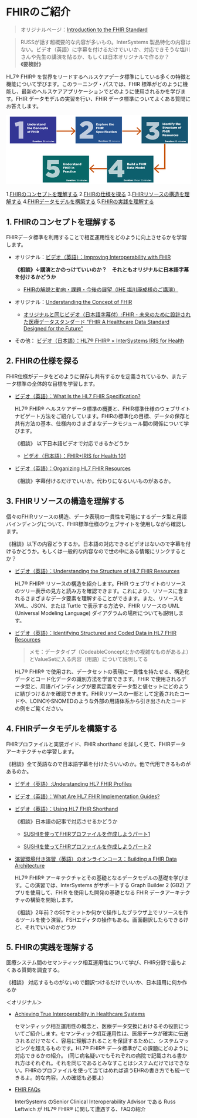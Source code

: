 # FHIRのご紹介

> オリジナルページ：[Introduction to the FHIR Standard](https://learning.intersystems.com/course/view.php?id=2401)

> RUSSが話す超概要的な内容が多いもの。InterSystems 製品特化の内容はない。ビデオ（英語）に字幕を付けるだけでいいか、対応できそうな塩川さんや先生の講演を貼るか、もしくは日本オリジナルで作るか？**《要検討》**

HL7® FHIR® を世界をリードするヘルスケアデータ標準にしている多くの特徴と機能について学びます。このラーニング・パスでは、FHIR 標準がどのように機能し、最新のヘルスケアアプリケーションでどのように使用されるかを学びます。FHIR データモデルの実習を行い、FHIR データ標準についてよくある質問にお答えします。

![](/assets/IntrotoFHIR.png)

1.[FHIRのコンセプトを理解する](#1-fhirのコンセプトを理解する)
2.[FHIRの仕様を探る](#2-fhirの仕様を探る)
3.[FHIRリソースの構造を理解する](#3-fhirリソースの構造を理解する)
4.[FHIRデータモデルを構築する](#4-fhirデータモデルを構築する)
5.[FHIRの実践を理解する](#5-fhirの実践を理解する)

## 1. FHIRのコンセプトを理解する
FHIRデータ標準を利用することで相互運用性をどのように向上させるかを学習します。

- オリジナル：[ビデオ（英語）：Improving Interoperability with FHIR](https://learning.intersystems.com/course/view.php?name=InteropFHIR)

    **《相談》↓講演とかのっけていいのか？　それともオリジナルに日本語字幕を付けるかどうか**

    - [FHIRの解説と動向・課題・今後の展望（IHE 塩川康成様のご講演）](https://www.youtube.com/watch?v=BM_lJtMPdXg&list=PLgFt3CvX3OePNM4vVY2oer6hDNrJqgv1A)

- オリジナル：[Understanding the Concept of FHIR](https://learning.intersystems.com/course/view.php?name=ConceptOfFHIR)

    - [オリジナルと同じビデオ（日本語字幕付）:FHIR - 未来のために設計された医療データスタンダード "FHIR A Healthcare Data Standard Designed for the Future"](https://www.youtube.com/watch?v=gNjlaARboYk)



- その他： [ビデオ（日本語）：HL7® FHIR® × InterSystems IRIS for Health](https://www.youtube.com/watch?v=rbIF4z8xRIY&list=PLzSN_5VbNaxBu4kMgZrK5iGi-GIGNxvpu&index=1)



## 2. FHIRの仕様を探る
FHIR仕様がデータをどのように保存し共有するかを定義されているか、またデータ標準の全体的な目標を学習します。


- [ビデオ（英語）：What Is the HL7 FHIR Specification?](https://learning.intersystems.com/course/view.php?name=HL7FHIRSpec)

    HL7® FHIR® ヘルスケアデータ標準の概要と、FHIR標準仕様のウェブサイトナビゲート方法をご紹介しています。FHIRの標準化の目標、データの保存と共有方法の基本、仕様内のさまざまなデータモジュール間の関係について学びます。

    《相談》 以下日本語ビデオで対応できるかどうか
    - [ビデオ（日本語）：FHIR+IRIS for Health 101](https://www.youtube.com/watch?v=S7PV3RIpMUM&list=PLzSN_5VbNaxBu4kMgZrK5iGi-GIGNxvpu&index=2)

- [ビデオ（英語）：Organizing HL7 FHIR Resources](https://learning.intersystems.com/course/view.php?name=OrganizingFHIRResources)

    《相談》字幕付けるだけでいいか。代わりになるいいものがあるか。

## 3. FHIRリソースの構造を理解する
個々のFHIRリソースの構造、データ表現の一貫性を可能にするデータ型と用語バインディングについて、FHIR標準仕様のウェブサイトを使用しながら確認します。

《相談》以下の内容どうするか。日本語の対応できるビデオはないので字幕を付けるかどうか。もしくは一般的な内容なので世の中にある情報にリンクするとか？

- [ビデオ（英語）：Understanding the Structure of HL7 FHIR Resources](https://learning.intersystems.com/course/view.php?name=StructureFHIRResources)

    HL7® FHIR® リソースの構造を紹介します。FHIR ウェブサイトのリソースのツリー表示の見方と読み方を確認できます。これにより、リソースに含まれるさまざまなデータ要素を理解することができます。また、リソースを XML、JSON、または Turtle で表示する方法や、FHIR リソースの UML (Universal Modeling Language) ダイアグラムの場所についても説明します。

- [ビデオ（英語）：Identifying Structured and Coded Data in HL7 FHIR Resources](https://learning.intersystems.com/course/view.php?name=StructuredCodedFHIRData)

    >メモ：データタイプ（CodeableConceptとかの複雑なものがあるよ）とValueSetに入る内容（用語）について説明してる

    HL7® FHIR® で使用され、データセットの表現に一貫性を持たせる、構造化データとコード化データの識別方法を学習できます。FHIR で使用されるデータ型と、用語バインディングが要素定義をデータ型と値セットにどのように結びつけるかを確認できます。FHIRリソースの一部として定義されたコードや、LOINCやSNOMEDのような外部の用語体系から引き出されたコードの例をご覧ください。

## 4. FHIRデータモデルを構築する
FHIRプロファイルと実装ガイド、FHIR shorthand を詳しく見て、FHIRデータアーキテクチャの学習します。

《相談》全て英語なので日本語字幕を付けたらいいのか。他で代用できるものがあるのか。

- [ビデオ（英語）:Understanding HL7 FHIR Profiles](https://learning.intersystems.com/course/view.php?name=FHIRProfiles)

- [ビデオ（英語）：What Are HL7 FHIR Implementation Guides?](https://learning.intersystems.com/course/view.php?name=FHIRIGs)

- [ビデオ（英語）：Using HL7 FHIR Shorthand](https://learning.intersystems.com/course/view.php?name=FHIRShorthand)

    《相談》日本語の記事で対応させるかどうか

    - [SUSHIを使ってFHIRプロファイルを作成しようパート1](https://jp.community.intersystems.com/node/493351)

    - [SUSHIを使ってFHIRプロファイルを作成しようパート2](https://jp.community.intersystems.com/node/506271)


- [演習環境付き演習（英語）のオンラインコース：Building a FHIR Data Architecture](https://learning.intersystems.com/course/view.php?id=2279)

    HL7® FHIR® アーキテクチャとその基礎となるデータモデルの基礎を学びます。この演習では、InterSystems がサポートする Graph Builder 2 (GB2) アプリを使用して、FHIR を使用した開発の基礎となる FHIR データアーキテクチャの構築を開始します。

    《相談》2年前？のSEサミットか何かで操作したブラウザ上でリソースを作るツールを使う演習。FSHエディタの操作もある。画面翻訳したらできるけど、それでいいのかどうか

## 5. FHIRの実践を理解する
医療システム間のセマンティック相互運用性について学び、FHIR分野で最もよくある質問を調査する。

  《相談》  対応するものがないので翻訳つけるだけでいいか、日本語用に何か作るか

＜オリジナル＞
- [Achieving True Interoperability in Healthcare Systems](https://learning.intersystems.com/course/view.php?id=2203) 
    
    セマンティック相互運用性の概念と、医療データ交換におけるその役割についてご紹介します。セマンティック相互運用性は、医療データが確実に伝送されるだけでなく、容易に理解されることを保証するために、システムマッピングを超えるものです。HL7® FHIR® データ標準がこの課題にどのように対応できるかの紹介。
    (同じ病名疑いでもそれぞれの病院で記載される書かれ方はそれぞれ。それを同じであるとみなすことはシステムだけではできない。FHIRのプロファイルを使って当てはめれば違うEHRの書き方でも統一できるよ。的な内容。人の確認も必要よ)

- [FHIR FAQs](https://learning.intersystems.com/course/view.php?id=2278)

    InterSystems のSenior Clinical Interoperability Advisor である Russ Leftwich が HL7® FHIR® に関して遭遇する、FAQの紹介